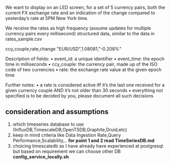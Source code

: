 We want to display on an LED screen, for a set of 5 currency pairs, both the current FX exchange rate and an indication of the change compared to yesterday’s rate at 5PM New York time.

We receive the rates as high frequency (assume updates for multiple currency pairs every
millisecond) structured data, similar to the data in rates_sample.csv

ccy_couple,rate,change
"EUR/USD",1.08081,"-0.208%"

Description of fields:
• event_id: a unique identifier
• event_time: the epoch time in milliseconds
• ccy_couple: the currency pair, made up of the ISO code of two currencies
• rate: the exchange rate value at the given epoch time

Further notes:
• a rate is considered active iff it’s the last one received for a given currency couple AND
it’s not older than 30 seconds
• everything not specified is to be decided by you, please document all such decisions

##  consideration and assumptions 
1. which timeseries database to use (InfluxDB,TimescaleDB,OpenTSDB,Graphite,Druid,etc)
2.  keep in mind criteria like Data Ingestion Rate,Query Performance,Scalability,..
   **for point 1 and 2 read TimeSeriesDB.md**
3. choicing timescaledb as I have already have experienced at postgresql. but based on requirement we can choose other DB **config_service_locally.sh**